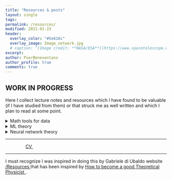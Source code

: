 ```yaml
---
title: "Resources & posts"
layout: single
tags:
permalink: /resources/
modified: 2021-01-23
header:
  overlay_color: "#5e616c"
  overlay_image: Image_network.jpg
  # caption: "[Image credit: **NASA/ESA**](https://www.spacetelescope.org/images/heic0515a/)"
excerpt:
author: PierBeneventano
author_profile: true
comments: true
---
```


## WORK IN PROGRESS

Here I collect lecture notes and resources which I have found to be valuable (if I have studied from them) or that struck me as well written and which I plan to read at some point.

<details><summary>Math tools for data</summary><br>
<ul>
<il> <a href="https://www.math.uci.edu/~rvershyn/papers/HDP-book/HDP-book.html" class="links">High dimensional probability, by Roman Vershynin.</a> </il>
</ul>
<ul>
<il> <a href="https://web.math.princeton.edu/~rvan/APC550.pdf" class="links">Probability in High Dimension (Princeton ORF550/APC550), by Ramon van Handel.
</a> </il>
</ul>
<ul>
<il> <a href="
https://www.cambridge.org/core/books/highdimensional-statistics/8A91ECEEC38F46DAB53E9FF8757C7A4E" class="links">High-Dimensional Statistics: A Non-Asymptotic Viewpoint, by Martin J. Wainwright.</a> </il>
</ul>
</details>

<details><summary>ML theory</summary><br>
<ul>
<il> <a href="https://www.cs.huji.ac.il/~shais/UnderstandingMachineLearning/understanding-machine-learning-theory-algorithms.pdf" class="links">Understanding Machine Learning, by Shai Shalev-Shwartz and Shai Ben-David.</a> </il>
</ul>
<ul>
<il> <a href="https://docs.google.com/viewer?url=https://raw.githubusercontent.com/tengyuma/cs229m_notes/main/master.pdf" class="links">Lecture Notes on Machine Learning Theory (Stanford CS229M/STATS214), by Tengyu Ma.</a> </il>
</ul>
</details>

<details><summary>Neural network theory</summary><br>
<ul>
<il> <a href="https://mjt.cs.illinois.edu/dlt/" class="links">Deep learning theory lecture notes, by Matus Telgarsky.</a> </il>
</ul>

</details>

<hr>

<div class="col-lg-4 text-center">
  <div class="profile">
      <!-- <img src="./images/face_016.jpg" width="120" height="160" > -->
      <!-- <h2>Contacts</h2> -->
      <!-- <img height="20" width="20" src="./assets/icons/mail.svg" /> <a class="contact-link"href=""> pierb@princeton.edu</a>
      <img height="20" width="20" src="./assets/icons/graduation.svg" /> <a class="contact-link"href="https://scholar.google.com/citations?user=spL439oAAAAJ&hl=en"> Google Scholar</a>
      <img height="20" width="20" src="./assets/icons/user.svg" /> <a class="contact-link"href="https://pierbeneventano.github.io/CV/CV_Beneventano.pdf"> Curriculum vitae</a> -->
      <a href="https://www.linkedin.com/in/pierbeneventano/"><span class="social-icon fa fa-linkedin"></span></a> &nbsp;  &nbsp;  
      <a href="https://join.skype.com/invite/kobWyHxDkzse"><span  class="social-icon fa fa-skype"></span></a> &nbsp;  &nbsp; 
      <a href="https://www.instagram.com/prbn96/?hl=en"><span  class="social-icon fa fa-instagram"></span></a> &nbsp;  &nbsp; 
      <a href="https://github.com/PierBeneventano"><span  class="social-icon fa fa-github"></span></a> &nbsp;  &nbsp; 
      <a href="https://pierbeneventano.github.io/CV/CV_Beneventano.pdf" class="links"> CV </a> &nbsp;  &nbsp; 
      <a href="https://scholar.google.com/citations?user=spL439oAAAAJ&hl=en"><span class="ai ai-fw ai-google-scholar-square"></span></a> &nbsp;  &nbsp; 
      <a href="mailto:pierb@princeton.edu"><span class="social-icon fa fa-envelope"></span></a>
  </div>
</div>

<hr>


I must recognize I was inspired in doing this by Gabriele di Ubaldo website <a href="https://philosophysics.github.io/site//"> /Resources </a> that has been inspired by
<a href="http://www.staff.science.uu.nl/~gadda001/goodtheorist/index.html"> How to become a good Theoretical Physicist </a>.